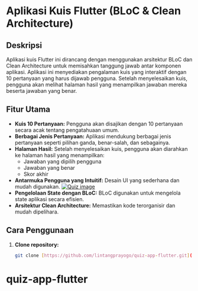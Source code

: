 # Aplikasi Kuis Flutter (BLoC & Clean Architecture)

## Deskripsi

Aplikasi kuis Flutter ini dirancang dengan menggunakan arsitektur BLoC dan Clean Architecture untuk memisahkan tanggung jawab antar komponen aplikasi. Aplikasi ini menyediakan pengalaman kuis yang interaktif dengan 10 pertanyaan yang harus dijawab pengguna. Setelah menyelesaikan kuis, pengguna akan melihat halaman hasil yang menampilkan jawaban mereka beserta jawaban yang benar.

## Fitur Utama

* **Kuis 10 Pertanyaan:** Pengguna akan disajikan dengan 10 pertanyaan secara acak tentang pengatahuaan umum.
* **Berbagai Jenis Pertanyaan:** Aplikasi mendukung berbagai jenis pertanyaan seperti pilihan ganda, benar-salah, dan sebagainya.
* **Halaman Hasil:** Setelah menyelesaikan kuis, pengguna akan diarahkan ke halaman hasil yang menampilkan:
  * Jawaban yang dipilih pengguna
  * Jawaban yang benar
  * Skor akhir
* **Antarmuka Pengguna yang Intuitif:** Desain UI yang sederhana dan mudah digunakan.
[![Quiz image](https://i.ytimg.com/vi/PPrZDE_c8UQ/maxresdefault.jp)](https://i.ytimg.com/vi/PPrZDE_c8UQ/maxresdefault.jp)
* **Pengelolaan State dengan BLoC:** BLoC digunakan untuk mengelola state aplikasi secara efisien.
* **Arsitektur Clean Architecture:** Memastikan kode terorganisir dan mudah dipelihara.

## Cara Penggunaan

1. **Clone repository:**
   ```bash
   git clone [https://github.com/lintangprayogo/quiz-app-flutter.git](https://github.com/lintangprayogo/quiz-app-flutter.git)   
# quiz-app-flutter
